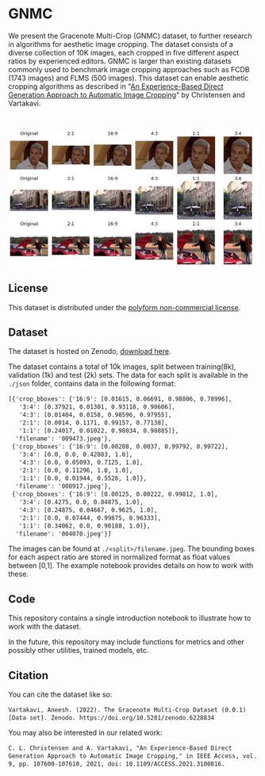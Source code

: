 # GNMC

We present the Gracenote Multi-Crop (GNMC) dataset, to further research in algorithms for aesthetic image cropping. The dataset consists of a diverse collection of 10K images, each cropped in five different aspect ratios by experienced editors. GNMC is larger than existing datasets commonly used to benchmark image cropping approaches such as FCDB (1743 images) and FLMS (500 images). This dataset can enable aesthetic cropping algorithms as described in "[An Experience-Based Direct Generation Approach to Automatic Image Cropping](https://ieeexplore.ieee.org/document/9500226/)" by Christensen and Vartakavi. 

<br />

![Crop Example](./images/crop_example.jpg)


## License

This dataset is distributed under the [polyform non-commercial license](https://polyformproject.org/licenses/noncommercial/1.0.0/).

## Dataset

The dataset is hosted on Zenodo, [download here](https://zenodo.org/record/6228834).

The dataset contains a total of 10k images, split between training(8k), validation (1k) and test (2k) sets. The data for each split is available in the `./json` folder, contains data in the following format:

```
[{'crop_bboxes': {'16:9': [0.01615, 0.06691, 0.98806, 0.78996],
   '3:4': [0.37921, 0.01301, 0.93118, 0.98606],
   '4:3': [0.01404, 0.0158, 0.98596, 0.97955],
   '2:1': [0.0014, 0.1171, 0.99157, 0.77138],
   '1:1': [0.24017, 0.01022, 0.98034, 0.98885]},
  'filename': '009473.jpeg'},
 {'crop_bboxes': {'16:9': [0.00208, 0.0037, 0.99792, 0.99722],
   '3:4': [0.0, 0.0, 0.42083, 1.0],
   '4:3': [0.0, 0.05093, 0.7125, 1.0],
   '2:1': [0.0, 0.11296, 1.0, 1.0],
   '1:1': [0.0, 0.01944, 0.5526, 1.0]},
  'filename': '008917.jpeg'},
 {'crop_bboxes': {'16:9': [0.00125, 0.00222, 0.99812, 1.0],
   '3:4': [0.4275, 0.0, 0.84875, 1.0],
   '4:3': [0.24875, 0.04667, 0.9625, 1.0],
   '2:1': [0.0, 0.07444, 0.99875, 0.96333],
   '1:1': [0.34062, 0.0, 0.90188, 1.0]},
  'filename': '004070.jpeg'}]
```

The images can be found at `./<split>/filename.jpeg`. The bounding boxes for each aspect ratio are stored in normalized format as float values between [0,1]. The example notebook provides details on how to work with these.

## Code

This repository contains a single introduction notebook to illustrate how to work with the dataset.

In the future, this repository may include functions for metrics and other possibly other utilities, trained models, etc.

## Citation


You can cite the dataset like so:

```
Vartakavi, Aneesh. (2022). The Gracenote Multi-Crop Dataset (0.0.1) [Data set]. Zenodo. https://doi.org/10.5281/zenodo.6228834
```

You may also be interested in our related work:

```
C. L. Christensen and A. Vartakavi, "An Experience-Based Direct Generation Approach to Automatic Image Cropping," in IEEE Access, vol. 9, pp. 107600-107610, 2021, doi: 10.1109/ACCESS.2021.3100816.
```
